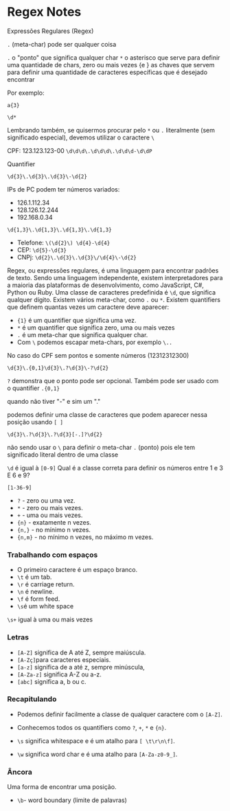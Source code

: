# Regex Notes

Expressões Regulares (Regex)

`.` (meta-char) pode ser qualquer coisa

`.` o "ponto" que significa qualquer char
`*` o asterisco que serve para definir uma quantidade de chars, zero ou mais vezes
{e } as chaves que servem para definir uma quantidade de caracteres específicas que é desejado encontrar

Por exemplo:

`a{3}`

`\d*`
    

Lembrando também, se quisermos procurar pelo `*` ou `.` literalmente (sem significado especial), devemos utilizar o caractere `\`

CPF: 123.123.123-00
`\d\d\d\.\d\d\d\.\d\d\d-\d\dP`

Quantifier

`\d{3}\.\d{3}\.\d{3}\-\d{2}`


IPs de PC podem ter números variados:

- 126.1.112.34
- 128.126.12.244
- 192.168.0.34

`\d{1,3}\.\d{1,3}\.\d{1,3}\.\d{1,3}`

- Telefone: `\(\d{2}\) \d{4}-\d{4}`
- CEP: `\d{5}-\d{3}`
- CNPj: `\d{2}\.\d{3}\.\d{3}\/\d{4}\-\d{2}`



Regex, ou expressões regulares, é uma linguagem para encontrar padrões de texto. Sendo uma linguagem independente, existem interpretadores para a maioria das plataformas de desenvolvimento, como JavaScript, C#, Python ou Ruby. 
Uma classe de caracteres predefinida é `\d`, que significa qualquer dígito. Existem vários meta-char, como `.` ou `*`. Existem quantifiers que definem quantas vezes um caractere deve aparecer:
 - `{1}` é um quantifier que significa uma vez.
 - `*` é um quantifier que significa zero, uma ou mais vezes
 - `.` é um meta-char que significa qualquer char.
 - Com `\` podemos escapar meta-chars, por exemplo `\..`

No caso do CPF sem pontos e somente números (12312312300)

`\d{3}\.{0,1}\d{3}\.?\d{3}\-?\d{2}`

`?` demonstra que o ponto pode ser opcional. Também pode ser usado com o quantifier `.{0,1}`

quando não tiver "-" e sim um "."

podemos definir uma classe de caracteres que podem aparecer nessa posição usando `[ ]`

`\d{3}\.?\d{3}\.?\d{3}[-.]?\d{2}`

não sendo usar o `\` para definir o meta-char `.` (ponto) pois ele tem significado literal dentro de uma classe

`\d` é igual à `[0-9]`
Qual é a classe correta para definir os números entre 1 e 3 E 6 e 9?

`[1-36-9]`


- `?` - zero ou uma vez.
- `*` - zero ou mais vezes.
- `+` - uma ou mais vezes.
- `{n}` - exatamente n vezes.
- `{n,}` - no mínimo n vezes.
- `{n,m}` - no mínimo n vezes, no máximo m vezes.

### Trabalhando com espaços

- O primeiro caractere é um espaço branco.
- `\t` é um tab.
- `\r` é carriage return.
- `\n` é newline.
- `\f` é form feed.
- `\s`é um white space

`\s+` igual à uma ou mais vezes

### Letras

- `[A-Z]` significa de A até Z, sempre maiúscula.
- `[A-Zç]`para caracteres especiais.
- `[a-z]` significa de a até z, sempre minúscula,
- `[A-Za-z]` significa A-Z ou a-z.
- `[abc]` significa a, b ou c.

### Recapitulando

- Podemos definir facilmente a classe de qualquer caractere com o `[A-Z]`.

- Conhecemos todos os quantifiers como `?`, `+`, `*` e `{n}`.

- `\s` significa whitespace e é um atalho para `[ \t\r\n\f]`.

 - `\w` significa word char e é uma atalho para `[A-Za-z0-9_]`.
 
 ### Âncora
 
 Uma forma de encontrar uma posição. 
 
 - `\b`- word boundary (limite de palavras)

